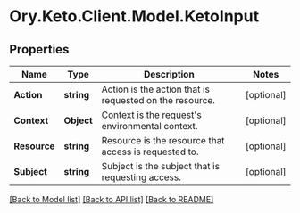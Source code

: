 # Ory.Keto.Client.Model.KetoInput
## Properties

Name | Type | Description | Notes
------------ | ------------- | ------------- | -------------
**Action** | **string** | Action is the action that is requested on the resource. | [optional] 
**Context** | **Object** | Context is the request&#39;s environmental context. | [optional] 
**Resource** | **string** | Resource is the resource that access is requested to. | [optional] 
**Subject** | **string** | Subject is the subject that is requesting access. | [optional] 

[[Back to Model list]](../README.md#documentation-for-models) [[Back to API list]](../README.md#documentation-for-api-endpoints) [[Back to README]](../README.md)

